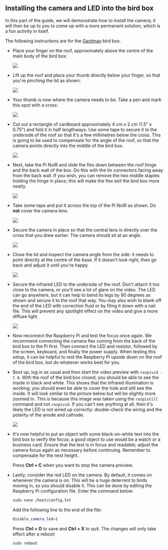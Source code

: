 ## Installing the camera and LED into the bird box

In this part of the guide, we will demonstrate how to install the camera; it will then be up to you to come up with a more permanent solution, which is a fun activity in itself.

The following instructions are for the [Gardman](http://www.diy.com/nav/garden/pet-bird-care/bird-care/nesting_boxes/Gardman-Wild-Bird-Nest-Box-9374965) bird box.

- Place your finger on the roof, approximately above the centre of the main body of the bird box:

    ![](images/bb-install-1.jpg)

- Lift up the roof and place your thumb directly below your finger, so that you're pinching the lid as shown:

    ![](images/bb-install-2.jpg)

- Your thumb is now where the camera needs to be. Take a pen and mark this spot with a cross:

    ![](images/bb-install-3.jpg)

- Cut out a rectangle of cardboard approximately 4 cm x 2 cm (1.5" x 0.75") and fold it in half lengthways. Use some tape to secure it to the underside of the roof so that it's a few millimetres below the cross. This is going to be used to compensate for the angle of the roof, so that the camera points directly into the middle of the bird box.

    ![](images/bb-install-4.jpg)

- Next, take the Pi NoIR and slide the flex down between the roof hinge and the back wall of the box. Do this with the tin connectors facing away from the back wall. If you wish, you can remove the two middle staples holding the hinge in place; this will make the flex exit the bird box more neatly.

    ![](images/bb-install-5.jpg)

- Take some tape and put it across the top of the Pi NoIR as shown. Do **not** cover the camera lens.

    ![](images/bb-install-6.jpg)

- Secure the camera in place so that the central lens is directly over the cross that you drew earlier. The camera should sit at an angle.

    ![](images/bb-install-7.jpg)

- Close the lid and inspect the camera angle from the side: it needs to point directly at the centre of the base. If it doesn't look right, then go back and adjust it until you're happy.

    ![](images/bb-install-8.jpg)

- Secure the infrared LED to the underside of the roof. Don't attach it too close to the camera, or you'll see a lot of glare on the video. The LED can go anywhere, but it can help to bend its legs by 90 degrees as shown and secure it to the roof that way. You may also wish to blank off the end of the LED with correction fluid or by filing it down with a nail file. This will prevent any spotlight effect on the video and give a more diffuse light.

    ![](images/bb-install-9.jpg)

- Now reconnect the Raspberry Pi and test the focus once again. We recommend connecting the camera flex coming from the back of the bird box to the Pi first. Then connect the LED and resistor, followed by the screen, keyboard, and finally the power supply. When testing this setup, it can be helpful to rest the Raspberry Pi upside down on the roof of the bird box, but do whatever works best for you.

- Boot up, log in as usual and then start the video preview with `raspivid -t 0`. With the roof of the bird box closed, you should be able to see the inside in black and white. This shows that the infrared illumination is working; you should even be able to cover the hole and still see the inside. It will look similar to the picture below but will be slightly more zoomed in. This is because this image was taken using the `raspistill` command and not `raspivid`. If you can't see anything at all, then it's likely the LED is not wired up correctly: double-check the wiring and the polarity of the anode and cathode.

    ![](images/watch.jpg)

- It's now helpful to put an object with some black-on-white text into the bird box to verify the focus; a good object to use would be a watch or a business card. Ensure that the text is in focus and readable; adjust the camera focus again as necessary before continuing. Remember to compensate for the nest height.

    Press **Ctrl + C** when you want to stop the camera preview.

- Lastly, consider the red LED on the camera. By default, it comes on whenever the camera is on. This will be a huge deterrent to birds moving in, so you should disable it. This can be done by editing the Raspberry Pi configuration file. Enter the command below:

    ```bash
    sudo nano /boot/config.txt
    ```

    Add the following line to the end of the file:

    ```bash
    disable_camera_led=1
    ```

    Press **Ctrl + O** to save and **Ctrl + X** to quit. The changes will only take effect after a reboot:

    ```bash
    sudo reboot
    ```

